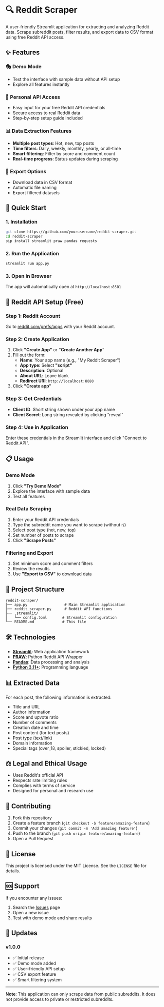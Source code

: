 # 🔍 Reddit Scraper

A user-friendly Streamlit application for extracting and analyzing Reddit data. Scrape subreddit posts, filter results, and export data to CSV format using free Reddit API access.

## ✨ Features

### 🎭 Demo Mode
- Test the interface with sample data without API setup
- Explore all features instantly

### 🔑 Personal API Access
- Easy input for your free Reddit API credentials
- Secure access to real Reddit data
- Step-by-step setup guide included

### 📊 Data Extraction Features
- **Multiple post types**: Hot, new, top posts
- **Time filters**: Daily, weekly, monthly, yearly, or all-time
- **Smart filtering**: Filter by score and comment count
- **Real-time progress**: Status updates during scraping

### 💾 Export Options
- Download data in CSV format
- Automatic file naming
- Export filtered datasets

## 🚀 Quick Start

### 1. Installation

```bash
git clone https://github.com/yourusername/reddit-scraper.git
cd reddit-scraper
pip install streamlit praw pandas requests
```

### 2. Run the Application

```bash
streamlit run app.py
```

### 3. Open in Browser

The app will automatically open at `http://localhost:8501`

## 🔧 Reddit API Setup (Free)

### Step 1: Reddit Account
Go to [reddit.com/prefs/apps](https://www.reddit.com/prefs/apps) with your Reddit account.

### Step 2: Create Application
1. Click **"Create App"** or **"Create Another App"**
2. Fill out the form:
   - **Name**: Your app name (e.g., "My Reddit Scraper")
   - **App type**: Select **"script"**
   - **Description**: Optional
   - **About URL**: Leave blank
   - **Redirect URI**: `http://localhost:8080`
3. Click **"Create app"**

### Step 3: Get Credentials
- **Client ID**: Short string shown under your app name
- **Client Secret**: Long string revealed by clicking "reveal"

### Step 4: Use in Application
Enter these credentials in the Streamlit interface and click "Connect to Reddit API".

## 📋 Usage

### Demo Mode
1. Click **"Try Demo Mode"**
2. Explore the interface with sample data
3. Test all features

### Real Data Scraping
1. Enter your Reddit API credentials
2. Type the subreddit name you want to scrape (without r/)
3. Select post type (hot, new, top)
4. Set number of posts to scrape
5. Click **"Scrape Posts"**

### Filtering and Export
1. Set minimum score and comment filters
2. Review the results
3. Use **"Export to CSV"** to download data

## 📁 Project Structure

```
reddit-scraper/
├── app.py                 # Main Streamlit application
├── reddit_scraper.py      # Reddit API functions
├── .streamlit/
│   └── config.toml       # Streamlit configuration
└── README.md             # This file
```

## 🛠️ Technologies

- **[Streamlit](https://streamlit.io/)**: Web application framework
- **[PRAW](https://praw.readthedocs.io/)**: Python Reddit API Wrapper
- **[Pandas](https://pandas.pydata.org/)**: Data processing and analysis
- **[Python 3.11+](https://python.org/)**: Programming language

## 📊 Extracted Data

For each post, the following information is extracted:
- Title and URL
- Author information
- Score and upvote ratio
- Number of comments
- Creation date and time
- Post content (for text posts)
- Post type (text/link)
- Domain information
- Special tags (over_18, spoiler, stickied, locked)

## ⚖️ Legal and Ethical Usage

- Uses Reddit's official API
- Respects rate limiting rules
- Complies with terms of service
- Designed for personal and research use

## 🤝 Contributing

1. Fork this repository
2. Create a feature branch (`git checkout -b feature/amazing-feature`)
3. Commit your changes (`git commit -m 'Add amazing feature'`)
4. Push to the branch (`git push origin feature/amazing-feature`)
5. Open a Pull Request

## 📝 License

This project is licensed under the MIT License. See the `LICENSE` file for details.

## 🆘 Support

If you encounter any issues:
1. Search the [Issues](https://github.com/yourusername/reddit-scraper/issues) page
2. Open a new issue
3. Test with demo mode and share results

## 🔄 Updates

### v1.0.0
- ✅ Initial release
- ✅ Demo mode added
- ✅ User-friendly API setup
- ✅ CSV export feature
- ✅ Smart filtering system

---

**Note**: This application can only scrape data from public subreddits. It does not provide access to private or restricted subreddits.